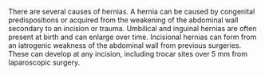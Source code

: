 There are several causes of hernias. A hernia can be caused by congenital predispositions or acquired from the weakening of the abdominal wall secondary to an incision or trauma. Umbilical and inguinal hernias are often present at birth and can enlarge over time. Incisional hernias can form from an iatrogenic weakness of the abdominal wall from previous surgeries. These can develop at any incision, including trocar sites over 5 mm from laparoscopic surgery.